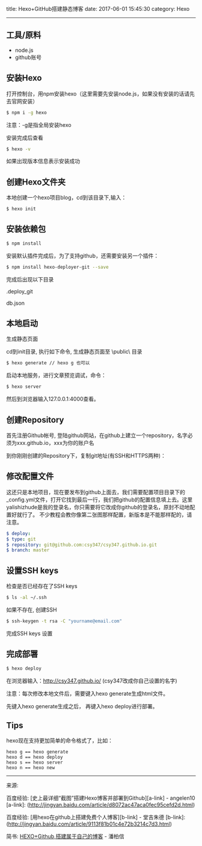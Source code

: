 title: Hexo+GitHub搭建静态博客
date: 2017-06-01 15:45:30
category: Hexo

---



## 工具/原料

- node.js
- github账号



## 安装Hexo

打开控制台，用npm安装hexo（这里需要先安装node.js，如果没有安装的话请先去官网安装）

``` bash
$ npm i -g hexo
```

注意：-g是指全局安装hexo

安装完成后查看

``` bash
$ hexo -v
```

如果出现版本信息表示安装成功



## 创建Hexo文件夹

本地创建一个hexo项目blog，cd到该目录下,输入：

``` bash
$ hexo init
```



## 安装依赖包

``` bash
$ npm install
```

安装默认插件完成后，为了支持github，还需要安装另一个插件：

``` bash
$ npm install hexo-deployer-git --save
```

完成后出现以下目录

.deploy_git

db.json



## 本地启动

生成静态页面

cd到init目录, 执行如下命令, 生成静态页面至 \public\ 目录

``` bash
$ hexo generate // hexo g 也可以
```

启动本地服务，进行文章预览调试，命令：

``` bash
$ hexo server
```

然后到浏览器输入127.0.0.1:4000查看。




## 创建Repository

首先注册Github帐号, 登陆github网站，在github上建立一个repository，名字必须为xxx.github.io，xxx为你的账户名

到你刚刚创建的Repository下，复制git地址(有SSH和HTTPS两种)：




## 修改配置文件

这还只是本地项目，现在要发布到github上面去，我们需要配置项目目录下的_config.yml文件，打开它找到最后一行，我们把github的配置信息填上去。这里yalishizhude是我的登录名，你只需要将它改成你github的登录名，原封不动地配置好就行了。
不少教程会教你像第二张图那样配置，新版本是不能那样配的，请注意。


``` yml
$ deploy:
$ type: git
$ repository: git@github.com:csy347/csy347.github.io.git
$ branch: master
```



## 设置SSH keys

检查是否已经存在了SSH keys

``` bash
$ ls -al ~/.ssh
```

如果不存在, 创建SSH

``` bash
$ ssh-keygen -t rsa -C "yourname@email.com"
```

完成SSH keys 设置




## 完成部署

``` bash
$ hexo deploy
```

在浏览器输入：http://csy347.github.io/ (csy347改成你自己设置的名字)


注意：每次修改本地文件后，需要键入hexo generate生成html文件。

先键入hexo generate生成之后，
再键入hexo deploy进行部署。


## Tips

hexo现在支持更加简单的命令格式了，比如：

    hexo g == hexo generate
    hexo d == hexo deploy
    hexo s == hexo server
    hexo n == hexo new





*************************

来源:



百度经验: [史上最详细“截图”搭建Hexo博客并部署到Github][a-link] - angelen10
[a-link]: (http://jingyan.baidu.com/article/d8072ac47aca0fec95cefd2d.html)

百度经验: [用hexo在github上搭建免费个人博客][b-link] - 堂吉朱德
[b-link]: (http://jingyan.baidu.com/article/9113f81b01c4e72b3214c7d3.html)


简书: [HEXO+Github,搭建属于自己的博客][c-link] - 潘柏信

[c-link]: (http://www.jianshu.com/p/465830080ea9)
